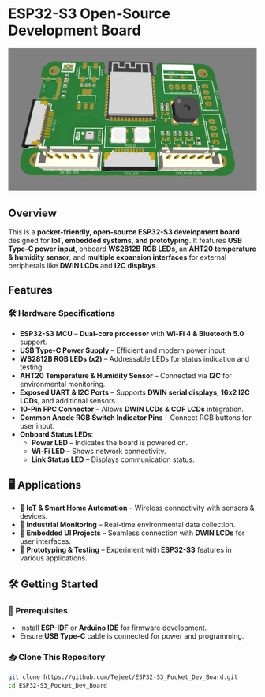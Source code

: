 # ESP32-S3 Open-Source Development Board  

![ESP32-S3 Board](ESP32_S3_board.jpeg)  

## Overview  
This is a **pocket-friendly, open-source ESP32-S3 development board** designed for **IoT, embedded systems, and prototyping**. It features **USB Type-C power input**, onboard **WS2812B RGB LEDs**, an **AHT20 temperature & humidity sensor**, and **multiple expansion interfaces** for external peripherals like **DWIN LCDs** and **I2C displays**.  

## Features  

### 🛠️ Hardware Specifications  
- **ESP32-S3 MCU** – **Dual-core processor** with **Wi-Fi 4 & Bluetooth 5.0** support.  
- **USB Type-C Power Supply** – Efficient and modern power input.  
- **WS2812B RGB LEDs (x2)** – Addressable LEDs for status indication and testing.  
- **AHT20 Temperature & Humidity Sensor** – Connected via **I2C** for environmental monitoring.  
- **Exposed UART & I2C Ports** – Supports **DWIN serial displays**, **16x2 I2C LCDs**, and additional sensors.  
- **10-Pin FPC Connector** – Allows **DWIN LCDs & COF LCDs** integration.  
- **Common Anode RGB Switch Indicator Pins** – Connect RGB buttons for user input.  
- **Onboard Status LEDs**:  
  - **Power LED** – Indicates the board is powered on.  
  - **Wi-Fi LED** – Shows network connectivity.  
  - **Link Status LED** – Displays communication status.  

## 🖥️ Applications  
- 🔹 **IoT & Smart Home Automation** – Wireless connectivity with sensors & devices.  
- 🔹 **Industrial Monitoring** – Real-time environmental data collection.  
- 🔹 **Embedded UI Projects** – Seamless connection with **DWIN LCDs** for user interfaces.  
- 🔹 **Prototyping & Testing** – Experiment with **ESP32-S3** features in various applications.  

## 🛠️ Getting Started  

### 📌 Prerequisites  
- Install **ESP-IDF** or **Arduino IDE** for firmware development.  
- Ensure **USB Type-C** cable is connected for power and programming.  

### 📥 Clone This Repository  
```bash
git clone https://github.com/Tejeet/ESP32-S3_Pocket_Dev_Board.git
cd ESP32-S3_Pocket_Dev_Board
